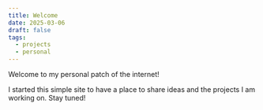 ```yaml
---
title: Welcome
date: 2025-03-06
draft: false
tags:
  - projects
  - personal
---
```


Welcome to my personal patch of the internet! 

I started this simple site to have a place to share ideas and the projects I am working on. Stay tuned!






